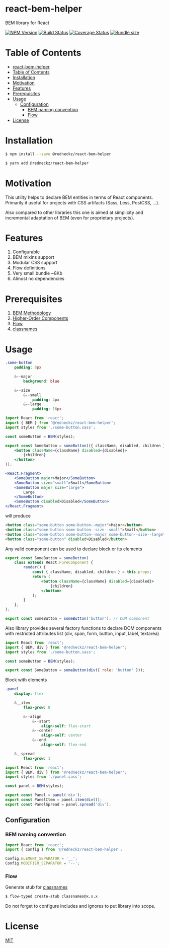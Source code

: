 # react-bem-helper

BEM library for React

[![NPM Version][npm-image]][npm-url]
[![Build Status][travis-image]][travis-url]
[![Coverage Status][coveralls-image]][coveralls-url]
[![Bundle size][bundlephobia-image]][bundlephobia-url]

# Table of Contents

- [react-bem-helper](#react-bem-helper)
- [Table of Contents](#Table-of-Contents)
- [Installation](#Installation)
- [Motivation](#Motivation)
- [Features](#Features)
- [Prerequisites](#Prerequisites)
- [Usage](#Usage)
  - [Configuration](#Configuration)
    - [BEM naming convention](#BEM-naming-convention)
    - [Flow](#Flow)
- [License](#License)

# Installation

```bash
$ npm install --save @redneckz/react-bem-helper
```

```bash
$ yarn add @redneckz/react-bem-helper
```

# Motivation

This utility helps to declare BEM entities in terms of React components.
Primarily it useful for projects with CSS artifacts (Sass, Less, PostCSS, ...).

Also compared to other libraries this one is aimed at simplicity and
incremental adaptation of BEM (even for proprietary projects).

# Features

1.  Configurable
2.  BEM mixins support
3.  Modular CSS support
4.  Flow definitions
5.  Very small bundle ~8Kb
6.  Almost no dependencies

# Prerequisites

1.  [BEM Methodology](https://en.bem.info/methodology/)
2.  [Higher-Order Components](https://reactjs.org/docs/higher-order-components.html)
3.  [Flow](https://flow.org/en/)
4.  [classnames](https://www.npmjs.com/package/classnames)

# Usage

```sass
.some-button
    padding: 8px

    &--major
        background: blue

    &--size
        &--small
            padding: 4px
        &--large
            padding: 16px
```

```jsx
import React from 'react';
import { BEM } from '@redneckz/react-bem-helper';
import styles from './some-button.sass';

const someButton = BEM(styles);

export const SomeButton = someButton(({ className, disabled, children }) => (
    <button className={className} disabled={disabled}>
        {children}
    </button>
));
```

```jsx
<React.Fragment>
    <SomeButton major>Major</SomeButton>
    <SomeButton size="small">Small</SomeButton>
    <SomeButton major size="large">
        Large
    </SomeButton>
    <SomeButton disabled>Disabled</SomeButton>
</React.Fragment>
```

will produce

```html
<button class="some-button some-button--major">Major</button>
<button class="some-button some-button--size--small">Small</button>
<button class="some-button some-button--major some-button--size--large">Large</button>
<button class="some-button" disabled>Disabled</button>
```

Any valid component can be used to declare block or its elements

```jsx
export const SomeButton = someButton(
    class extends React.PureComponent {
        render() {
            const { className, disabled, children } = this.props;
            return (
                <button className={className} disabled={disabled}>
                    {children}
                </button>
            );
        }
    },
);
```

```javascript
export const SomeButton = someButton('button'); // DOM component
```

Also library provides several factory functions to declare DOM components
with restricted attributes list (div, span, form, button, input, label, textarea)

```javascript
import React from 'react';
import { BEM, div } from '@redneckz/react-bem-helper';
import styles from './some-button.sass';

const someButton = BEM(styles);

export const SomeButton = someButton(div({ role: 'button' }));
```

Block with elements

```sass
.panel
    display: flex

    &__item
        flex-grow: 0

        &--align
            &--start
                align-self: flex-start
            &--center
                align-self: center
            &--end
                align-self: flex-end

    &__spread
        flex-grow: 1
```

```javascript
import React from 'react';
import { BEM, div } from '@redneckz/react-bem-helper';
import styles from './panel.sass';

const panel = BEM(styles);

export const Panel = panel('div');
export const PanelItem = panel.item(div());
export const PanelSpread = panel.spread('div');
```

## Configuration

### BEM naming convention

```javascript
import React from 'react';
import { Config } from '@redneckz/react-bem-helper';

Config.ELEMENT_SEPARATOR = '__';
Config.MODIFIER_SEPARATOR = '--';
```

### Flow

Generate stub for [classnames](https://www.npmjs.com/package/classnames)

```bash
$ flow-typed create-stub classnames@x.x.x
```

Do not forget to configure includes and ignores to put library into scope.

# License

[MIT](http://vjpr.mit-license.org)

[npm-image]: https://badge.fury.io/js/%40redneckz%2Freact-bem-helper.svg
[npm-url]: https://www.npmjs.com/package/%40redneckz%2Freact-bem-helper
[travis-image]: https://travis-ci.org/redneckz/react-bem-helper.svg?branch=master
[travis-url]: https://travis-ci.org/redneckz/react-bem-helper
[coveralls-image]: https://coveralls.io/repos/github/redneckz/react-bem-helper/badge.svg?branch=master
[coveralls-url]: https://coveralls.io/github/redneckz/react-bem-helper?branch=master
[bundlephobia-image]: https://badgen.net/bundlephobia/min/@redneckz/react-bem-helper
[bundlephobia-url]: https://bundlephobia.com/result?p=@redneckz/react-bem-helper
